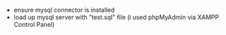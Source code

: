 - ensure mysql connector is installed
- load up mysql server with "test.sql" file (i used phpMyAdmin via XAMPP Control Panel)

